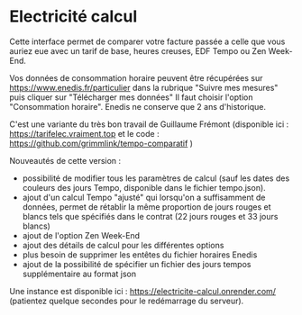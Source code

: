 # Electricité calcul

Cette interface permet de comparer votre facture passée a celle que vous auriez eue avec un tarif de base, heures creuses, EDF Tempo ou Zen Week-End.

Vos données de consommation horaire peuvent être récupérées sur https://www.enedis.fr/particulier dans la rubrique "Suivre mes mesures" puis cliquer sur "Télécharger mes données"
Il faut choisir l'option "Consommation horaire". Enedis ne conserve que 2 ans d'historique.

C'est une variante du très bon travail de Guillaume Frémont (disponible ici : https://tarifelec.vraiment.top et le code : https://github.com/grimmlink/tempo-comparatif )

Nouveautés de cette version :
- possibilité de modifier tous les paramètres de calcul (sauf les dates des couleurs des jours Tempo, disponible dans le fichier tempo.json).
- ajout d'un calcul Tempo "ajusté" qui lorsqu'on a suffisamment de données, permet de rétablir la même proportion de jours rouges et blancs tels que spécifiés dans le contrat (22 jours rouges et 33 jours blancs)
- ajout de l'option Zen Week-End
- ajout des détails de calcul pour les différentes options
- plus besoin de supprimer les entêtes du fichier horaires Enedis
- ajout de la possibilité de spécifier un fichier des jours tempos supplémentaire au format json

Une instance est disponible ici : https://electricite-calcul.onrender.com/ (patientez quelque secondes pour le redémarrage du serveur).
